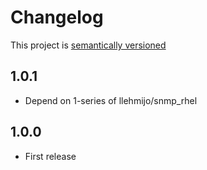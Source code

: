 # Changelog

This project is [semantically versioned](http://semver.org)

## 1.0.1

* Depend on 1-series of llehmijo/snmp_rhel

## 1.0.0

* First release
